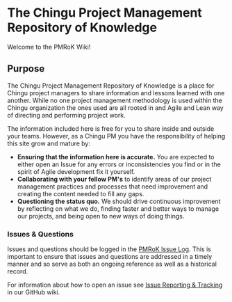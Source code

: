 # The Chingu Project Management Repository of Knowledge

Welcome to the PMRoK Wiki!

## Purpose

The Chingu Project Management Repository of Knowledge is a place for Chingu
project managers to share information and lessons learned with one another.
While no one project management methodology is used within the Chingu
organization the ones used are all rooted in and Agile and Lean way of directing 
and performing project work.

The information included here is free for you to share inside and outside your
teams. However, as a Chingu PM you have the responsibility of helping this
site grow and mature by:

- **Ensuring that the information here is accurate.** You are expected to either
open an Issue for any errors or inconsistencies you find or in the spirit of
Agile development fix it yourself.
- **Collaborating with your fellow PM's** to identify areas of our project
management practices and processes that need improvement and creating the
content needed to fill any gaps.
- **Questioning the status quo.** We should drive continuous improvement by
reflecting on what we do, finding faster and better ways to manage our
projects, and being open to new ways of doing things.

### Issues & Questions

Issues and questions should be logged in the [PMRoK Issue Log](https://github.com/Chingu-cohorts/pmrok/issues). This is important to ensure
that issues and questions are addressed in a timely manner and so serve as
both an ongoing reference as well as a historical record.

For information about how to open an issue see
[Issue Reporting & Tracking](https://github.com/Chingu-cohorts/pmrok/wiki/Issue-Reporting-and-Tracking) in
our GitHub wiki.
